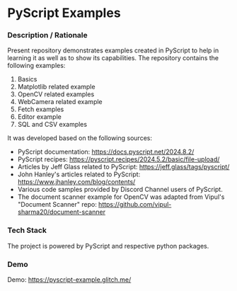# PyScript Examples

### **Description / Rationale**
Present repository demonstrates examples created in PyScript to help in learning it as well as to show its capabilities. The repository contains the following examples:
1. Basics
2. Matplotlib related example
3. OpenCV related examples
4. WebCamera related example
5. Fetch examples
6. Editor example
7. SQL and CSV examples

It was developed based on the following sources:
* PyScript documentation: https://docs.pyscript.net/2024.8.2/
* PyScript recipes: https://pyscript.recipes/2024.5.2/basic/file-upload/
* Articles by Jeff Glass related to PyScript: https://jeff.glass/tags/pyscript/
* John Hanley's articles related to PyScript: https://www.jhanley.com/blog/contents/
* Various code samples provided by Discord Channel users of PyScript.
* The document scanner example for OpenCV was adapted from Vipul's "Document Scanner" repo: https://github.com/vipul-sharma20/document-scanner

### **Tech Stack**
The project is powered by PyScript and respective python packages.
        
### **Demo**
Demo: https://pyscript-example.glitch.me/

